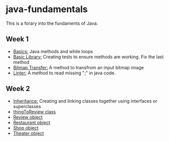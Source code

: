# java-fundamentals
This is a forary into the fundaments of Java. 

## Week 1
- [Basics:](./basics/Main.java) Java methods and while loops  
- [Basic Library:](./basiclibrary) Creating tests to ensure methods are working. Fix the last method
- [Bitmap Transfer:](./bitmap-transformer) A method to transfrom an input bitmap image
- [Linter:](./linter) A method to read missing ";" in java code. 

## Week 2
- [Inheritance:](./inheritance/README.md) Creating and linking classes together using interfaces or superclasses
 - [thingToReview class](./inheritance/README.md#thingToReview)
 - [Review object](./inheritance/README.md#Review)
 - [Restaurant object](./inheritance/README.md#Restaurant)
 - [Shop object](./inheritance/README.md#Shop)
 - [Theater object](./inheritance/README.md#Theater)

